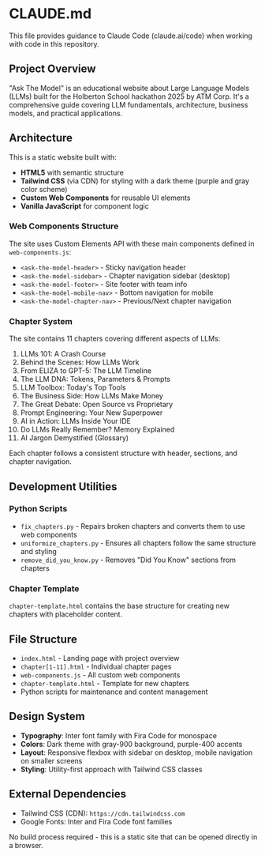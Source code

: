 # CLAUDE.md

This file provides guidance to Claude Code (claude.ai/code) when working with code in this repository.

## Project Overview

"Ask The Model" is an educational website about Large Language Models (LLMs) built for the Holberton School hackathon 2025 by ATM Corp. It's a comprehensive guide covering LLM fundamentals, architecture, business models, and practical applications.

## Architecture

This is a static website built with:
- **HTML5** with semantic structure
- **Tailwind CSS** (via CDN) for styling with a dark theme (purple and gray color scheme)
- **Custom Web Components** for reusable UI elements
- **Vanilla JavaScript** for component logic

### Web Components Structure

The site uses Custom Elements API with these main components defined in `web-components.js`:
- `<ask-the-model-header>` - Sticky navigation header
- `<ask-the-model-sidebar>` - Chapter navigation sidebar (desktop)
- `<ask-the-model-footer>` - Site footer with team info
- `<ask-the-model-mobile-nav>` - Bottom navigation for mobile
- `<ask-the-model-chapter-nav>` - Previous/Next chapter navigation

### Chapter System

The site contains 11 chapters covering different aspects of LLMs:
1. LLMs 101: A Crash Course
2. Behind the Scenes: How LLMs Work
3. From ELIZA to GPT-5: The LLM Timeline
4. The LLM DNA: Tokens, Parameters & Prompts
5. LLM Toolbox: Today's Top Tools
6. The Business Side: How LLMs Make Money
7. The Great Debate: Open Source vs Proprietary
8. Prompt Engineering: Your New Superpower
9. AI in Action: LLMs Inside Your IDE
10. Do LLMs Really Remember? Memory Explained
11. AI Jargon Demystified (Glossary)

Each chapter follows a consistent structure with header, sections, and chapter navigation.

## Development Utilities

### Python Scripts

- `fix_chapters.py` - Repairs broken chapters and converts them to use web components
- `uniformize_chapters.py` - Ensures all chapters follow the same structure and styling
- `remove_did_you_know.py` - Removes "Did You Know" sections from chapters

### Chapter Template

`chapter-template.html` contains the base structure for creating new chapters with placeholder content.

## File Structure

- `index.html` - Landing page with project overview
- `chapter[1-11].html` - Individual chapter pages
- `web-components.js` - All custom web components
- `chapter-template.html` - Template for new chapters
- Python scripts for maintenance and content management

## Design System

- **Typography**: Inter font family with Fira Code for monospace
- **Colors**: Dark theme with gray-900 background, purple-400 accents
- **Layout**: Responsive flexbox with sidebar on desktop, mobile navigation on smaller screens
- **Styling**: Utility-first approach with Tailwind CSS classes

## External Dependencies

- Tailwind CSS (CDN): `https://cdn.tailwindcss.com`
- Google Fonts: Inter and Fira Code font families

No build process required - this is a static site that can be opened directly in a browser.